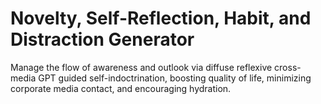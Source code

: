 # Novelty, Self-Reflection, Habit, and Distraction Generator

Manage the flow of awareness and outlook via diffuse reflexive cross-media GPT guided self-indoctrination, boosting quality of life, minimizing corporate media contact, and encouraging hydration.